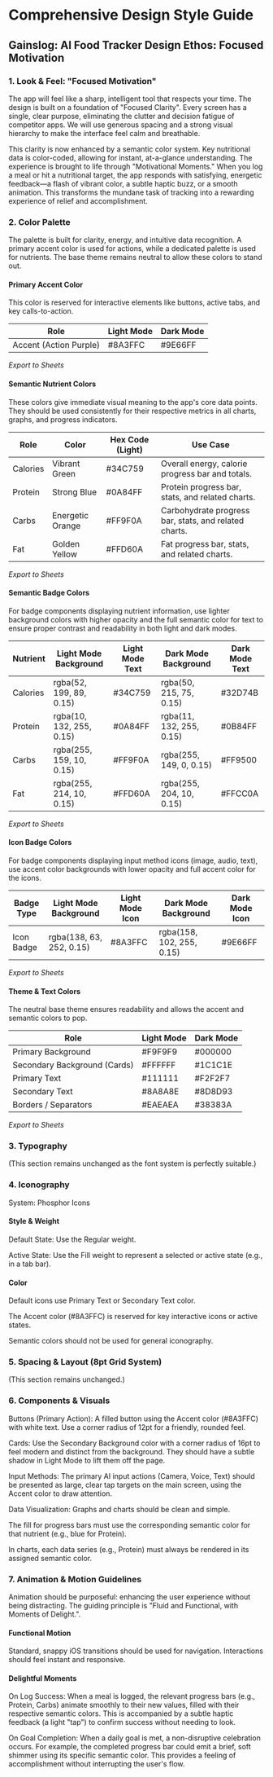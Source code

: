 # Comprehensive Design Style Guide

## Gainslog: AI Food Tracker Design Ethos: Focused Motivation

### 1. Look & Feel: "Focused Motivation"

The app will feel like a sharp, intelligent tool that respects your time. The design is built on a foundation of "Focused Clarity". Every screen has a single, clear purpose, eliminating the clutter and decision fatigue of competitor apps. We will use generous spacing and a strong visual hierarchy to make the interface feel calm and breathable.

This clarity is now enhanced by a semantic color system. Key nutritional data is color-coded, allowing for instant, at-a-glance understanding. The experience is brought to life through "Motivational Moments." When you log a meal or hit a nutritional target, the app responds with satisfying, energetic feedback—a flash of vibrant color, a subtle haptic buzz, or a smooth animation. This transforms the mundane task of tracking into a rewarding experience of relief and accomplishment.

### 2. Color Palette

The palette is built for clarity, energy, and intuitive data recognition. A primary accent color is used for actions, while a dedicated palette is used for nutrients. The base theme remains neutral to allow these colors to stand out.

#### Primary Accent Color

This color is reserved for interactive elements like buttons, active tabs, and key calls-to-action.

| Role                   | Light Mode | Dark Mode |
| ---------------------- | ---------- | --------- |
| Accent (Action Purple) | #8A3FFC    | #9E66FF   |

_Export to Sheets_

#### Semantic Nutrient Colors

These colors give immediate visual meaning to the app's core data points. They should be used consistently for their respective metrics in all charts, graphs, and progress indicators.

| Role     | Color            | Hex Code (Light) | Use Case                                              |
| -------- | ---------------- | ---------------- | ----------------------------------------------------- |
| Calories | Vibrant Green    | #34C759          | Overall energy, calorie progress bar and totals.      |
| Protein  | Strong Blue      | #0A84FF          | Protein progress bar, stats, and related charts.      |
| Carbs    | Energetic Orange | #FF9F0A          | Carbohydrate progress bar, stats, and related charts. |
| Fat      | Golden Yellow    | #FFD60A          | Fat progress bar, stats, and related charts.          |

_Export to Sheets_

#### Semantic Badge Colors

For badge components displaying nutrient information, use lighter background colors with higher opacity and the full semantic color for text to ensure proper contrast and readability in both light and dark modes.

| Nutrient | Light Mode Background | Light Mode Text | Dark Mode Background | Dark Mode Text |
| -------- | -------------------- | --------------- | -------------------- | -------------- |
| Calories | rgba(52, 199, 89, 0.15) | #34C759         | rgba(50, 215, 75, 0.15) | #32D74B        |
| Protein  | rgba(10, 132, 255, 0.15) | #0A84FF         | rgba(11, 132, 255, 0.15) | #0B84FF        |
| Carbs    | rgba(255, 159, 10, 0.15) | #FF9F0A         | rgba(255, 149, 0, 0.15) | #FF9500        |
| Fat      | rgba(255, 214, 10, 0.15) | #FFD60A         | rgba(255, 204, 10, 0.15) | #FFCC0A        |

_Export to Sheets_

#### Icon Badge Colors

For badge components displaying input method icons (image, audio, text), use accent color backgrounds with lower opacity and full accent color for the icons.

| Badge Type | Light Mode Background | Light Mode Icon | Dark Mode Background | Dark Mode Icon |
| ---------- | -------------------- | --------------- | -------------------- | -------------- |
| Icon Badge | rgba(138, 63, 252, 0.15) | #8A3FFC         | rgba(158, 102, 255, 0.15) | #9E66FF        |

_Export to Sheets_

#### Theme & Text Colors

The neutral base theme ensures readability and allows the accent and semantic colors to pop.

| Role                         | Light Mode | Dark Mode |
| ---------------------------- | ---------- | --------- |
| Primary Background           | #F9F9F9    | #000000   |
| Secondary Background (Cards) | #FFFFFF    | #1C1C1E   |
| Primary Text                 | #111111    | #F2F2F7   |
| Secondary Text               | #8A8A8E    | #8D8D93   |
| Borders / Separators         | #EAEAEA    | #38383A   |

_Export to Sheets_

### 3. Typography

(This section remains unchanged as the font system is perfectly suitable.)

### 4. Iconography

System: Phosphor Icons

#### Style & Weight

Default State: Use the Regular weight.

Active State: Use the Fill weight to represent a selected or active state (e.g., in a tab bar).

#### Color

Default icons use Primary Text or Secondary Text color.

The Accent color (#8A3FFC) is reserved for key interactive icons or active states.

Semantic colors should not be used for general iconography.

### 5. Spacing & Layout (8pt Grid System)

(This section remains unchanged.)

### 6. Components & Visuals

Buttons (Primary Action): A filled button using the Accent color (#8A3FFC) with white text. Use a corner radius of 12pt for a friendly, rounded feel.

Cards: Use the Secondary Background color with a corner radius of 16pt to feel modern and distinct from the background. They should have a subtle shadow in Light Mode to lift them off the page.

Input Methods: The primary AI input actions (Camera, Voice, Text) should be presented as large, clear tap targets on the main screen, using the Accent color to draw attention.

Data Visualization: Graphs and charts should be clean and simple.

The fill for progress bars must use the corresponding semantic color for that nutrient (e.g., blue for Protein).

In charts, each data series (e.g., Protein) must always be rendered in its assigned semantic color.

### 7. Animation & Motion Guidelines

Animation should be purposeful: enhancing the user experience without being distracting. The guiding principle is "Fluid and Functional, with Moments of Delight.".

#### Functional Motion

Standard, snappy iOS transitions should be used for navigation. Interactions should feel instant and responsive.

#### Delightful Moments

On Log Success: When a meal is logged, the relevant progress bars (e.g., Protein, Carbs) animate smoothly to their new values, filled with their respective semantic colors. This is accompanied by a subtle haptic feedback (a light "tap") to confirm success without needing to look.

On Goal Completion: When a daily goal is met, a non-disruptive celebration occurs. For example, the completed progress bar could emit a brief, soft shimmer using its specific semantic color. This provides a feeling of accomplishment without interrupting the user's flow.

